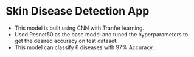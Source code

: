 # Skin Disease Detection App
- This model is built using CNN with Tranfer learning.
- Used Resnet50 as the base model and tuned the hyperparameters to get the desired accuracy on test dataset.
- This model can classify 6 diseases with 97% Accuracy.

